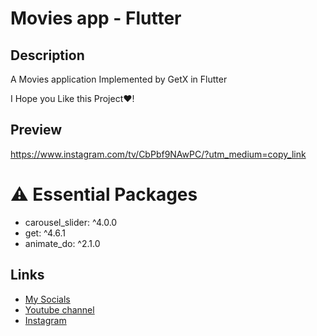 # Movies app - Flutter
## Description
A Movies application Implemented by GetX in Flutter

I Hope you Like this Project❤!
## Preview
https://www.instagram.com/tv/CbPbf9NAwPC/?utm_medium=copy_link

# ⚠️ Essential Packages 
* carousel_slider: ^4.0.0
* get: ^4.6.1
* animate_do: ^2.1.0

## Links
* [My Socials](https://znap.link/CodeWithFlexz)
* [Youtube channel](https://www.youtube.com/channel/UCLVrYXt3SL9rT-IcDmgU9Wg)
* [Instagram](https://instagram.com/codewithflexz)
